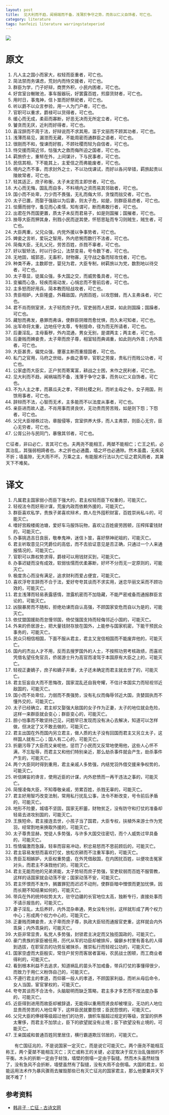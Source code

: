 ```yaml
---
layout: post
title:  见大利而不趋，闻祸端而不备，浅薄於争守之势，而务以仁义自饰者，可亡也。
category: literature
tags: hanfeizi literature warringstateperiod
---
```

![](/assets/img/hanfeizi.jpg)

# 原文

1. 凡人主之国小而家大，权轻而臣重者，可亡也。
1. 简法禁而务谋虑，荒封内而恃交援者，可亡也。
1. 群臣为学，门子好辩，商贾外积，小民内困者，可亡也。
1. 好宫室台榭陂池，事车服器玩，好罢露百姓，煎靡货财者，可亡也。
1. 用时日，事鬼神，信卜筮而好祭祀者，可亡也。
1. 听以爵不以众言参验，用一人为门户者，可亡也。
1. 官职可以重求，爵禄可以货得者，可亡也。
1. 缓心而无成，柔茹而寡断，好恶无决而无所定立者，可亡也。
1. 饕贪而无厌，近利而好得者，可亡也。
1. 喜淫辞而不周于法，好辩说而不求其用，滥于文丽而不顾其功者，可亡也。
1. 浅薄而易见，漏泄而无藏，不能周密而通群臣之语者，可亡也。
1. 很刚而不和，愎谏而好胜，不顾社稷而轻为自信者，可亡也。
1. 恃交援而简近邻，怙强大之救而侮所迫之国者，可亡也。
1. 羁旅侨士，重帑在外，上间谋计，下与民事者，可亡也。
1. 民信其相，下不能其上，主爱信之而弗能废者，可亡也。
1. 境内之杰不事，而求封外之士，不以功伐课试，而好以各问举错，羁旅起贵以陵故常者，可亡也。
1. 轻其适正，庶子称衡，太子未定而主即世者，可亡也。
1. 大心而无悔，国乱而自多，不料境内之资而易其邻敌者，可亡也。
1. 国小而不处卑，力少而不畏强，无礼而侮大邻，贪愎而拙交者，可亡也。
1. 太子已置，而娶于强敌以为后妻，则太子危，如是，则群臣易虑者，可亡也。
1. 怯慑而弱守，蚤见而心柔懦，知有谓可，断而弗敢行者，可亡也。
1. 出君在外而国更置，质太子未反而君易子，如是则国摧；国摧者，可亡也。
1. 挫辱大臣而狎其身，刑戮小民而逆其使，怀怒思耻而专习则贼生，贼生者，可亡也。
1. 大臣两重，父兄众强，内党外援以争事势者，可亡也。
1. 婢妾之言听，爱玩之智用，外内悲惋而数行不法者，可亡也。
1. 简侮大臣，无礼父兄，劳苦百姓，杀戮不辜者，可亡也。
1. 好以智矫法，时以行杂公，法禁变易，号令数下者，可亡也。
1. 无地固，城郭恶，无畜积，财物寡，无守战之备而轻攻伐者，可亡也。
1. 种类不寿，主数即世，婴兒为君，大臣专制，树羁旅以为党，数割地以待交者，可亡也。
1. 太子尊显，徒属众强，多大国之交，而威势蚤具者，可亡也。
1. 变褊而心急，轻疾而易动发，心悁忿而不訾前后者，可亡也。
1. 主多怒而好用兵，简本教而轻战攻者，可亡也。
1. 贵臣相妒，大臣隆盛，外藉敌国，内困百姓，以攻怨雠，而人主弗诛者，可亡也。
1. 君不肖而侧室贤，太子轻而庶子伉，官吏弱而人民桀，如此则国躁；国躁者，可亡也。
1. 藏恕而弗发，悬罪而弗诛，使群臣阴赠而愈忧惧，而久未可知者，可亡也。
1. 出军命将太重，边地任守太尊，专制擅命，径为而无所请者，可亡也。
1. 后妻淫乱，主母畜秽，外内混通，男女无别，是谓两主；两主者，可亡也，
1. 后妻贱而婢妾贵，太子卑而庶子尊，相室轻而典谒重，如此则内外乖；内外乖者，可亡也。
1. 大臣甚贵，偏党众强，壅塞主断而重擅国者，可亡也。
1. 私门之官用，马府之世绌，乡曲之善举，官职之劳废，贵私行而贱公功者，可亡也。
1. 公家虚而大臣实，正户贫而寄寓富，耕战之士困，末作之民利者，可亡也。
1. 见大利而不趋，闻祸端而不备，浅薄于争守之事，而务以仁义自饰者，可亡也。
1. 不为人主之孝，而慕瓜夫之孝，不顾社稷之利，而听主母之令，女子用国，刑馀用事者，可亡也。
1. 辞辩而不法，心智而无术，主多能而不以法度从事者，可亡也。
1. 亲臣进而故人退，不肖用事而贤良伏，无功贵而劳苦贱，如是则下怨；下怨者，可亡也。
1. 父兄大臣禄秩过功，章服侵等，宫室供养大侈，而人主弗禁，则臣心无穷，臣心无穷者，可亡也。
1. 公胥公孙与民同门，暴慠其邻者，可亡也。

亡征者，非曰必亡，言其可亡也。夫两尧不能相王，两桀不能相亡；亡王之机，必其治乱，其强弱相踦者也。木之折也必通蠹，墙之坏也必通隙。然木虽蠹，无疾风不折；墙虽隙，无大雨不坏。万乘之主，有能服术行法以为亡征之君风雨者，其兼天下不难矣。

# 译文

1. 凡属君主国家弱小而臣下强大的，君主权轻而臣下权重的，可能灭亡。
1. 轻视法令而好用计谋，荒废内政而依赖外援的，可能灭亡。
1. 群臣喜欢私学，贵族子弟喜欢辩术，商人在外囤积财富，百姓崇尚私斗的，可能灭亡。
1. 嗜好宫殿楼阁池塘，爱好车马服饰玩物，喜欢让百姓疲劳困顿，压榨挥霍钱财的，可能灭亡。
1. 办事挑选吉日良辰，敬奉鬼神，迷信卜筮，喜好祭神祀祖的，可能灭亡。
1. 君主听取意见只凭爵位的高低，而不去验证意见是否正确，只通过一个人来通报情况的，可能灭亡。
1. 官职可以靠权势求得，爵禄可以用钱财买到，可能灭亡。
1. 办事迟疑而没有成效，软弱怯懦而优柔寡断，好坏不分而无一定原则的，可能灭亡。
1. 极度贪心而没有满足，追求财利而爱占便宜，可能灭亡。
1. 喜欢浮夸言辞而不合于法，爱好夸夸其谈而不求实用，迷恋华丽文采而不顾功效的，可能灭亡。
1. 君主浅薄而轻易表露感情，泄露机密而不加隐藏，不能严密戒备而通报群臣言论的，可能灭亡。
1. 凶狠暴房而不随和，拒绝劝谏而自认高强，不顾国家安危而自以为是的，可能灭亡。
1. 依仗盟国援助而怠慢邻国，倚仗强国支持而轻侮邻近小国的，可能灭亡。
1. 外来的侨居游士，把大量钱财存放在国外，上能参与国家机密，下能干预民众事务的，可能灭亡。
1. 民众只相信相国，下面不服从君主，君主又宠信相国而不能废弃他的，可能灭亡。
1. 国内的杰出人才不用，反而去搜罗国外的人士，不按照功劳考核政绩，而喜欢凭借名望任免官员，侨居游士升为高官而凌驾于本国原有大臣之上的，可能灭亡。
1. 轻视正妻嫡子，庶子和嫡子并重，太子还未确定而君主就去世了的，可能灭亡。
1. 君主狂妄自大而不思悔改，国家混乱还自我夸耀，不估计本国实力而轻视邻近敌国的，可能灭亡。
1. 国小而不处卑位，力弱而不畏强势，没有礼仪而侮辱邻近大国，贪婪固执而不懂外交的，可能灭亡。
1. 太子已经确立，君主却又娶强大敌国的女子作为正妻，太子的地位就会危险，这样一来群臣就会变心；群臣变心的，可能灭亡。
1. 胆小怕事而不敢坚持己见，问题早已发现而没有决心去解决，知道可以怎样做，但决定了又不敢去做的，可能灭亡。
1. 君主出国在外而国内另立君主，做人质的太子没有回国而君主又另立太子，这样国人就有二心；国人有二心的，可能灭亡。
1. 折磨污辱了大臣而又亲呢他，惩罚了小民而又反常地使用他，这些人心怀不满，不忘耻辱，而君主又和他们特别亲近，那么劫杀事件就会产生，劫杀事件产生的，可能灭亡。
1. 两个大臣同时得到重用，君主亲戚人多势强，内结党羽外借交援来争权势的，可能灭亡。
1. 听信婢妄的谗言，使用近臣的计谋，内外悲愤而一再干违法之事的，可能灭亡。
1. 简慢凌侮大臣，不知尊敬亲戚，劳累百姓，杀戮无辜的，可能灭亡。
1. 君主好用智巧改变法制，常用私行扰乱公事，法令不断改变，号令前后矛盾的，可能灭亡。
1. 地形不险要，城墙不坚固，国家无积蓄，财物贫乏，没有防守和打仗的准备却轻易去进攻别国的，可能灭亡。
1. 王族短命，君主接连去世，小孩子当了国君，大臣专权，扶植外来游士作为党羽，经常割地来换取外援的，可能灭亡。
1. 太子尊贵显赫，党徒人多势强，与许多大国交往密切，而个人威势过早具备的，可能灭亡。
1. 性情偏激而急躁，轻率而容易冲动，积忿易怒而不思前顾后的，可能灭亡。
1. 君主容易发怒而喜欢打仗，放松农耕而不注重军事的，可能灭亡。
1. 贵臣互相嫉妒，大臣权重势盛，在外凭借敌国，在内困扰百姓，以便攻击冤家对头，而君主不诛戮他们的，可能灭亡。
1. 君主无能而他的兄弟贤能，太子势轻而庶子势强，官吏软弱而百姓不服管教，这样的话国家就会动荡不安；国家动荡不安，可能灭亡。
1. 君主怀恨而不发作，搁置罪犯而迟迟不动刑，使群臣暗中憎恨而更加忧惧，因而长期不知结果如何的，可能灭亡。
1. 带兵在外的统帅权势太大，驻守边疆的长官地位太高，独断专行，直接处事而不请示报告的，可能灭亡。
1. 妻子淫乱，太后养奸，内外混杂串通，男女没有分别，这样就形成了两个权力中心；形成两个权力中心的，可能灭亡。
1. 正妻贱而婢妾贵，太子卑而庶子尊，执政大臣轻而通报官吏重，这样就会内外乖戾；内外乖戾的，可能灭亡。
1. 大臣非常显贵，私党人多势强，封锁君主决定而又独揽国政的，可能灭亡。
1. 豪门贵族的家臣被任用，历代从军的功臣却被排斥，偏僻乡村里有善名的人得到选拔，在职官员的功劳反被抹杀，推崇私行而轻视公功的，可能灭亡。
1. 国家空虚而大臣殷实，常住户贫穷而客居者富裕，农民战士困顿，而工商业者得利的，可能灭亡。
1. 看到根本利益不去追求，知道祸乱的苗头不加戒备，带兵打仗的事懂得很少，而致力于用仁义粉饰自己的，可能灭亡。
1. 不遵行君主的孝道，而仰慕一般人的孝道，不顾国家利益，而听从母后命令，女人当国，宦官掌权的，可能灭亡。
1. 夸夸其谈而不合法令，头脑聪明而缺乏策略，君主多才多艺而不按法度办事的，可能灭亡。
1. 近臣得到进用而故臣却被辞退，无能得以重用而贤良却被埋没，无功的人地位显贵而劳苦的人地位卑下，这样臣民就要怨恨；臣民怨恨的，可能灭亡。
1. 父兄大臣的俸禄等级超过他们的功劳，旗帜车服超过规定的等级，宫室的供养太奢侈，而君主不加禁止，臣下的欲望就没有止境；臣下欲望没有止境的，可能灭亡。
1. 王亲国戚和普通百姓同里居住，横行霸道欺压邻居的，可能灭亡。

　　有亡国征兆的，不是说国家一定灭亡，而是说它可能灭亡。两个唐尧不能相互称王，两个夏桀不能相互灭亡；灭亡或称王的关键，必定取决于双方治乱强弱的不平衡。木头的折断一定由于蛀蚀，墙壁的倒塌一定由于裂缝。然而木头虽然蛀蚀了，没有急风不会折断，墙壁虽然有了裂缝，没有大雨不会倒塌。大国的君主，如能运用法术作为暴风骤雨去摧毁那些已有灭亡征兆的国家君主，那么他要兼并天下就不难了！

## 参考资料

* [韩非子 · 亡征 - 古诗文网](http://so.gushiwen.org/guwen/bookv_3508.aspx)
